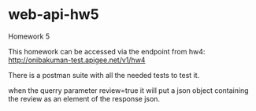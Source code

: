 # web-api-hw5
Homework 5

This homework can be accessed via the endpoint from hw4:
        http://onibakuman-test.apigee.net/v1/hw4

There is a postman suite with all the needed tests to test it.

when the querry parameter review=true it will put a json object containing the review
as an element of the response json.
